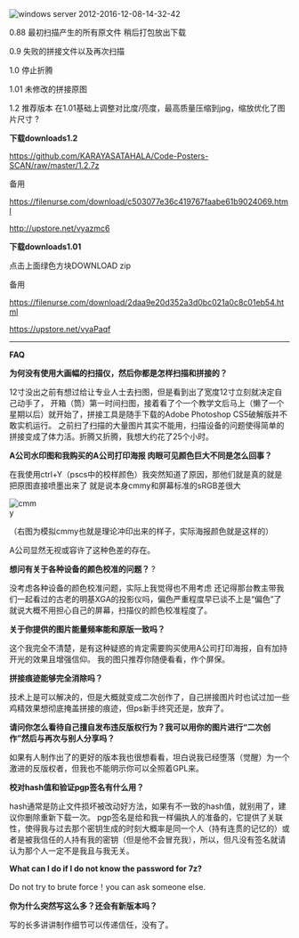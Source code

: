 
<img src="https://cloud.githubusercontent.com/assets/24437060/21024682/6f36d75c-bd53-11e6-8371-6d5bdd26f8e2.png" alt="windows server 2012-2016-12-08-14-32-42" style="max-width:100%;">



  
0.88 最初扫描产生的所有原文件  稍后打包放出下载

0.9  失败的拼接文件以及再次扫描 

1.0  停止折腾

1.01 未修改的拼接原图  

1.2  推荐版本 在1.01基础上调整对比度/亮度，最高质量压缩到jpg，缩放优化了图片尺寸 ?



<strong>下载downloads1.2</strong>

https://github.com/KARAYASATAHALA/Code-Posters-SCAN/raw/master/1.2.7z



备用 

https://filenurse.com/download/c503077e36c419767faabe61b9024069.html

http://upstore.net/vyazmc6



<strong>下载downloads1.01</strong>

点击上面绿色方块DOWNLOAD zip

备用

https://filenurse.com/download/2daa9e20d352a3d0bc021a0c8c01eb54.html

https://upstore.net/vyaPaqf







----------------------------------------------------------------------------------------------------------------------------
<strong>FAQ</strong>

<strong>为何没有使用大画幅的扫描仪，然后你都是怎样扫描和拼接的？</strong>

12寸没出之前有想过给让专业人士去扫图，但是看到出了宽度12寸立刻就决定自己动手了，
开箱（筒）第一时间扫图，接着看了个一个教学文后马上（懒了一个星期以后）就开始了，拼接工具是随手下载的Adobe Photoshop CS5破解版并不敢实机运行。
之前扫了扫描的大量图片其实不能用，扫描设备的问题使得简单的拼接变成了体力活。折腾又折腾，我想大约花了25个小时。




<strong>A公司水印图和我购买的A公司打印海报 肉眼可见颜色巨大不同是怎么回事？</strong>

在我使用ctrl+Y（pscs中的校样颜色）我突然知道了原因，那他们就是真的就是把原图直接喷墨出来了 就是说本身cmmy和屏幕标准的sRGB差很大

<img src="https://cloud.githubusercontent.com/assets/24437060/21023956/cab06ccc-bd50-11e6-9cf3-9e5b7734e65e.png" alt="cmmy" style="max-width:10%;">

（右图为模拟cmmy也就是理论冲印出来的样子，实际海报颜色就是这样的）
 
 A公司显然无视或容许了这种色差的存在。


<strong>想问有关于各种设备的颜色校准的问题？ </strong>?

没考虑各种设备的颜色校准问题，实际上我觉得也不用考虑
还记得那台教主带我们一起看过的古老的明基XGA的投影仪吗，偏色严重程度早已谈不上是“偏色”了 
就说大概不用担心自己的屏幕，扫描仪的颜色校准程度了。


<strong>关于你提供的图片能量频率能和原版一致吗？</strong>

这个我完全不清楚，是有这种疑惑的肯定需要购买使用A公司打印海报，自有加持开光的效果且增强信仰。 我的图只推荐你随便看看，作个屏保。

<strong>拼接痕迹能够完全消除吗？</strong>

技术上是可以解决的，但是大概就变成二次创作了，自己拼接图片时也试过加一些鸡精效果想彻底掩盖拼接的痕迹，但ps新手终究还是，放弃了。 

<strong>请问你怎么看待自己擅自发布违反版权行为？我可以用你的图片进行“二次创作”然后与再次与别人分享吗？</strong>

如果有人制作出了的更好的版本我也很想看看，坦白说我已经堕落（觉醒）为一个激进的反版权者，但我也不能明示你可以全照着GPL来。


<strong>校对hash值和验证pgp签名有什么用？</strong>

hash通常是防止文件损坏被改动好方法，如果有不一致的hash值，就别用了，建议你删除重新下载一次。
pgp签名是给和我一样偏执人的准备的，它提供了关联性，使得我与过去那个密钥生成的时刻大概率是同一个人（持有连贯的记忆的）或者是被我信任的人持有我的密钥（但是他不会冒充我），所以，但凡没有签名就请认为那个人一定不是我且与我无关。

<strong>What can I do if I do not know the password for 7z?</strong>

Do not try to brute force！you can ask someone else.

<strong>你为什么突然写这么多？还会有新版本吗？</strong>

写的长多讲讲制作细节可以传递信任，没有了。
